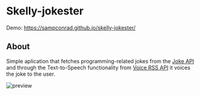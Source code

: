 # Skelly-jokester
Demo: https://sampconrad.github.io/skelly-jokester/
## About
Simple aplication that fetches programming-related jokes from the [Joke API](https://sv443.net/jokeapi/v2/) and through the Text-to-Speech functionality from [Voice RSS API](https://www.voicerss.org/api/) it voices the joke to the user.

![preview](https://i.imgur.com/RD9AKAD.png)
